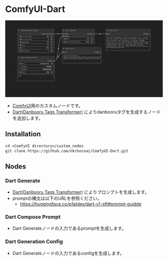 # ComfyUI-Dart
![Dart Preview](workflows/dart_generate_with_config.png)  
- [ComfyUI](https://github.com/comfyanonymous/ComfyUI)用のカスタムノードです。
- [Dart(Danbooru Tags Transformer)](https://huggingface.co/p1atdev/dart-v1-sft) によりdanbooruタグを生成するノードを追加します。

## Installation
```
cd <ComfyUI directory>/custom_nodes
git clone https://github.com/nkchocoai/ComfyUI-Dart.git
```

## Nodes
### Dart Generate
- [Dart(Danbooru Tags Transformer)](https://huggingface.co/p1atdev/dart-v1-sft) によりプロンプトを生成します。
- promptの構文は以下のURLを参照ください。
  - https://huggingface.co/p1atdev/dart-v1-sft#prompt-guidde

### Dart Compose Prompt
- Dart Generateノードの入力であるpromptを生成します。

### Dart Generation Config
- Dart Generateノードの入力であるconfigを生成します。
